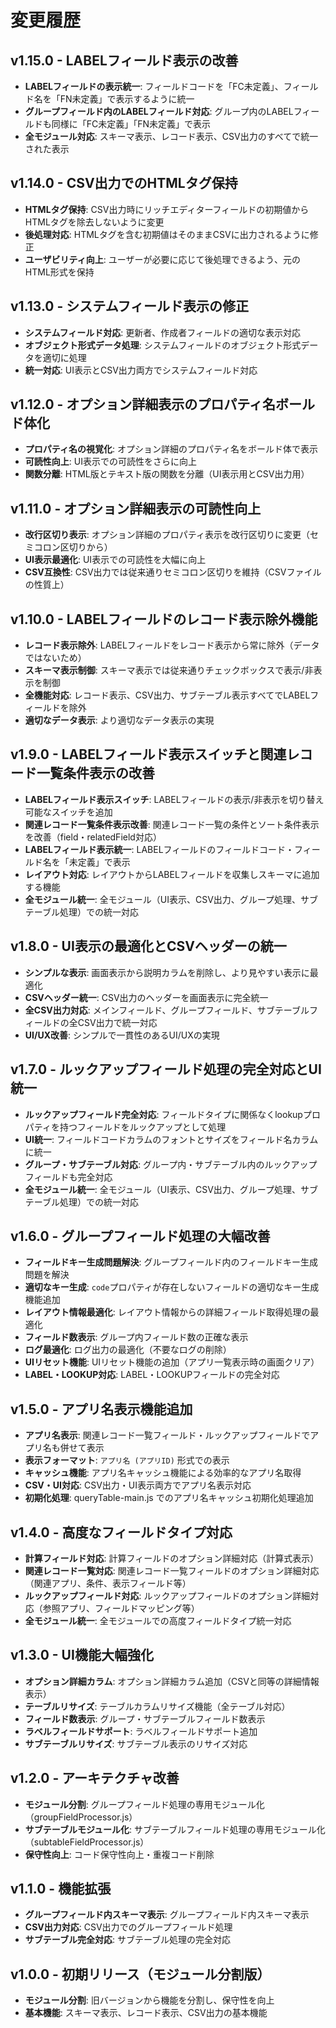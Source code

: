 # 変更履歴

## v1.15.0 - LABELフィールド表示の改善
- **LABELフィールドの表示統一**: フィールドコードを「FC未定義」、フィールド名を「FN未定義」で表示するように統一
- **グループフィールド内のLABELフィールド対応**: グループ内のLABELフィールドも同様に「FC未定義」「FN未定義」で表示
- **全モジュール対応**: スキーマ表示、レコード表示、CSV出力のすべてで統一された表示

## v1.14.0 - CSV出力でのHTMLタグ保持
- **HTMLタグ保持**: CSV出力時にリッチエディターフィールドの初期値からHTMLタグを除去しないように変更
- **後処理対応**: HTMLタグを含む初期値はそのままCSVに出力されるように修正
- **ユーザビリティ向上**: ユーザーが必要に応じて後処理できるよう、元のHTML形式を保持

## v1.13.0 - システムフィールド表示の修正
- **システムフィールド対応**: 更新者、作成者フィールドの適切な表示対応
- **オブジェクト形式データ処理**: システムフィールドのオブジェクト形式データを適切に処理
- **統一対応**: UI表示とCSV出力両方でシステムフィールド対応

## v1.12.0 - オプション詳細表示のプロパティ名ボールド体化
- **プロパティ名の視覚化**: オプション詳細のプロパティ名をボールド体で表示
- **可読性向上**: UI表示での可読性をさらに向上
- **関数分離**: HTML版とテキスト版の関数を分離（UI表示用とCSV出力用）

## v1.11.0 - オプション詳細表示の可読性向上
- **改行区切り表示**: オプション詳細のプロパティ表示を改行区切りに変更（セミコロン区切りから）
- **UI表示最適化**: UI表示での可読性を大幅に向上
- **CSV互換性**: CSV出力では従来通りセミコロン区切りを維持（CSVファイルの性質上）

## v1.10.0 - LABELフィールドのレコード表示除外機能
- **レコード表示除外**: LABELフィールドをレコード表示から常に除外（データではないため）
- **スキーマ表示制御**: スキーマ表示では従来通りチェックボックスで表示/非表示を制御
- **全機能対応**: レコード表示、CSV出力、サブテーブル表示すべてでLABELフィールドを除外
- **適切なデータ表示**: より適切なデータ表示の実現

## v1.9.0 - LABELフィールド表示スイッチと関連レコード一覧条件表示の改善
- **LABELフィールド表示スイッチ**: LABELフィールドの表示/非表示を切り替え可能なスイッチを追加
- **関連レコード一覧条件表示改善**: 関連レコード一覧の条件とソート条件表示を改善（field・relatedField対応）
- **LABELフィールド表示統一**: LABELフィールドのフィールドコード・フィールド名を「未定義」で表示
- **レイアウト対応**: レイアウトからLABELフィールドを収集しスキーマに追加する機能
- **全モジュール統一**: 全モジュール（UI表示、CSV出力、グループ処理、サブテーブル処理）での統一対応

## v1.8.0 - UI表示の最適化とCSVヘッダーの統一
- **シンプルな表示**: 画面表示から説明カラムを削除し、より見やすい表示に最適化
- **CSVヘッダー統一**: CSV出力のヘッダーを画面表示に完全統一
- **全CSV出力対応**: メインフィールド、グループフィールド、サブテーブルフィールドの全CSV出力で統一対応
- **UI/UX改善**: シンプルで一貫性のあるUI/UXの実現

## v1.7.0 - ルックアップフィールド処理の完全対応とUI統一
- **ルックアップフィールド完全対応**: フィールドタイプに関係なくlookupプロパティを持つフィールドをルックアップとして処理
- **UI統一**: フィールドコードカラムのフォントとサイズをフィールド名カラムに統一
- **グループ・サブテーブル対応**: グループ内・サブテーブル内のルックアップフィールドも完全対応
- **全モジュール統一**: 全モジュール（UI表示、CSV出力、グループ処理、サブテーブル処理）での統一対応

## v1.6.0 - グループフィールド処理の大幅改善
- **フィールドキー生成問題解決**: グループフィールド内のフィールドキー生成問題を解決
- **適切なキー生成**: `code`プロパティが存在しないフィールドの適切なキー生成機能追加
- **レイアウト情報最適化**: レイアウト情報からの詳細フィールド取得処理の最適化
- **フィールド数表示**: グループ内フィールド数の正確な表示
- **ログ最適化**: ログ出力の最適化（不要なログの削除）
- **UIリセット機能**: UIリセット機能の追加（アプリ一覧表示時の画面クリア）
- **LABEL・LOOKUP対応**: LABEL・LOOKUPフィールドの完全対応

## v1.5.0 - アプリ名表示機能追加
- **アプリ名表示**: 関連レコード一覧フィールド・ルックアップフィールドでアプリ名も併せて表示
- **表示フォーマット**: `アプリ名 (アプリID)` 形式での表示
- **キャッシュ機能**: アプリ名キャッシュ機能による効率的なアプリ名取得
- **CSV・UI対応**: CSV出力・UI表示両方でアプリ名表示対応
- **初期化処理**: queryTable-main.js でのアプリ名キャッシュ初期化処理追加

## v1.4.0 - 高度なフィールドタイプ対応
- **計算フィールド対応**: 計算フィールドのオプション詳細対応（計算式表示）
- **関連レコード一覧対応**: 関連レコード一覧フィールドのオプション詳細対応（関連アプリ、条件、表示フィールド等）
- **ルックアップフィールド対応**: ルックアップフィールドのオプション詳細対応（参照アプリ、フィールドマッピング等）
- **全モジュール統一**: 全モジュールでの高度フィールドタイプ統一対応

## v1.3.0 - UI機能大幅強化
- **オプション詳細カラム**: オプション詳細カラム追加（CSVと同等の詳細情報表示）
- **テーブルリサイズ**: テーブルカラムリサイズ機能（全テーブル対応）
- **フィールド数表示**: グループ・サブテーブルフィールド数表示
- **ラベルフィールドサポート**: ラベルフィールドサポート追加
- **サブテーブルリサイズ**: サブテーブル表示のリサイズ対応

## v1.2.0 - アーキテクチャ改善
- **モジュール分割**: グループフィールド処理の専用モジュール化（groupFieldProcessor.js）
- **サブテーブルモジュール化**: サブテーブルフィールド処理の専用モジュール化（subtableFieldProcessor.js）
- **保守性向上**: コード保守性向上・重複コード削除

## v1.1.0 - 機能拡張
- **グループフィールド内スキーマ表示**: グループフィールド内スキーマ表示
- **CSV出力対応**: CSV出力でのグループフィールド処理
- **サブテーブル完全対応**: サブテーブル処理の完全対応

## v1.0.0 - 初期リリース（モジュール分割版）
- **モジュール分割**: 旧バージョンから機能を分割し、保守性を向上
- **基本機能**: スキーマ表示、レコード表示、CSV出力の基本機能
